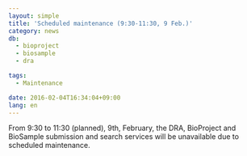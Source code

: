 ```yaml
---
layout: simple
title: 'Scheduled maintenance (9:30-11:30, 9 Feb.)'
category: news
db:
  - bioproject
  - biosample
  - dra

tags:
  - Maintenance

date: 2016-02-04T16:34:04+09:00
lang: en
---
```


From 9:30 to 11:30 (planned), 9th, February, the DRA, BioProject and BioSample submission and search services will be unavailable due to scheduled maintenance.
